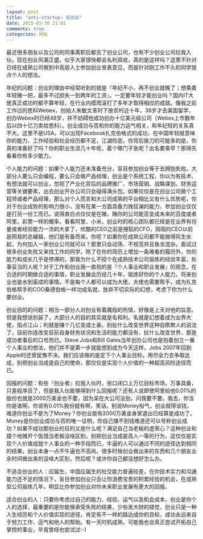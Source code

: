 ```yaml
---
layout: post
title: "anti-startup: 反创业"
date: 2015-03-30 21:01
comments: true
categories: 闲扯
---
```


最近很多朋友以及公司的同事离职后都去了创业公司，也有不少创业公司拉我入伙。现在创业风潮正盛，似乎大家很快都会名利双收，真的是这样吗？这里不针对已经在成熟公司做到中高层人士参加创业发表意见，而是针对刚工作不久的同学提点个人的想法。

年纪的问题：创业的理由中经常听到的就是『年纪不小，再不创业就晚了；想乘着年轻赌一把，最多不过损失一到两年的工资』。一定要年轻才能创业吗？国内IT大佬真正成功时都不算年轻，在行业内摸爬滚打了多年才取得相应的成就。像我之前工作过的思科Webex，创始人朱敏文革时下放农村近十年，38岁才去美国留学，创办Webex时已经48岁，并不妨碍他成功创办十亿美元级公司（Webex上市数年后以四十亿刀卖给思科）。创业成功与否和你的能力运气相关，和年纪轻的关系真不大。这里不是USA，可以出现Facebook扎克伯格式的成功，在中国年轻就意味你的能力、工作经验和社会经历都不足，江湖险恶，你背后挨刀的可能多的是，你真的准备好了吗？你的职业生涯几十年呢，着个哪门子急呢？出名要乘早？那得先看看你有多少能力。

<!--more-->

个人能力的问题：如果个人能力还未准备充分，盲目参加创业等于去拥抱失败。大部分人要么只会编程，要么只会做产品经理，创业是个系统工程，你以为有技术、有想法就可以创业，忽视了产业化背后的品牌推广、市场营销、战略谋划、财务运营等关键要素，出去创业开办公司只会碰得满头包。如果仅仅是在创业公司做个工程师或者产品经理，那么对个人而言和大公司成熟的平台相比又有什么优势呢，你对于创业成败的影响力很小，没有在某一方面具备力挽狂澜的能力，参加创业仅仅是打另一份工而已。说得直白点仅仅是在赌，赌你的公司能否变成未来的百度或者阿里，彩票一样的概率。看看阿里、小米，创业时的核心团队都已经是在业界有份量或者经验能力一流的大拿了，优酷的CEO之前是搜狐的CFO，陌陌的CEO以前是网易的总编辑，他们是有备而来，你呢？如果你在成熟公司都不能做得风生水起，为何加入一家创业公司就可以？那里只会动荡、不规范并且鱼龙混杂。面试过很多创业失败又来找工作的同学，除了在你的简历上增加一条难看的履历外，你的能力和成长几乎是停滞的，那我为什么不招个在成熟技术公司锻炼的经验丰富，处事妥当的人呢？对于工作和创业我一直抱的是『个人事业和职业发展』的观念，在合适的时期做合适的事情，职业发展会历经几十年，锻炼好你的个人能力，将来创业也是水到渠成的事情。不是每个人都可以成为大佬，大佬也需要帮手，成为扎克伯格帮手的COO桑德伯格一样功成名就，放弃不切实际的幻想，考虑下你为什么要创业。

创业目的的问题：相当一部分人对创业有着魔般的热情，好像是上天对他的旨意。但是我想说别装了，大部分人的目的其实就是名和利。名就是幻想着成为业界大佬，指点江山；利就是赚个几亿变成土豪。别扯什么改变世界这种自欺欺人的说法了，目前你连改变目前自身财务状况和生活的能力都没有，扯什么改变世界，那是成功者事后的口号而已。Steve Jobs和Bill Gates当年创办公司也是抱着创立一番个人事业的想法，他们并不是第一步就能想到成为今天这样，Jobs 2007年回到Apple时还曾犹豫不决。我们应该做的是定下个人事业目标，用尽全力去争取达成，别把创业当成是自己的使命，那仅仅是实现个人价值的一种超高风险途径而已。

回报的问题：有些『创业者』拉我入伙时，张口闭口上万亿目标市场，万事具备，只差程序员了，但是我入伙能够得到什么回报呢？还有人说即使阿里给他0.01%的股份也就是2000万美金也不要，因为呆在大公司没劲，问我要不要。我去，你当你是谁啊，你说有0.01%股份就有啊，笑话。别说Money俗气，创业就得谈钱，难道你创业不是为了Money？你创业能有2000万美金身家退出已经算是成功了。Money是你创业成功与否的唯一证明，你自己赚不到钱难道还可以号称创业成功？如果不成功那创业的目的又是什么呢？满足自己当老板的虚荣心？这种创业和摆个地摊开个饭馆当老板没啥区别，别把创业当成是高人一等的行为，这仅仅是实现个人价值成就个人事业的一种手段而已，牛逼的人可以通过不同的途径达到相同的结果，创业本身一点不牛逼也不高尚。很多时候创业做出来的东西和几个朋友业余时间做出来的没啥大区别，然后呢？或许你自己都没想好怎么办。

不适合创业的人：应届生，中国应届生的社交能力普遍较差，在你技术实力和沟通能力还不足的情况下，盲目参加创业只会让你浪费宝贵的积累经验的机会，在成熟型公司锻炼几年，明显比你参加创业对你未来职业发展有更大的回报。

适合创业的人：只要你考虑过自己的能力、经验、运气以及机会成本，创业是你个人的选择，最重要的是你能够承受失败的结果，少些发大财的错觉，创业只是一种人生经历和个人价值实现的途径，肯定有不一样的路达成你的目标，成功永远来自于努力工作、运气和他人的帮助。有一天时机成熟，可能我也会真正尝试开拓自己掌控的事业，毕竟曾经也尝试过:-)





